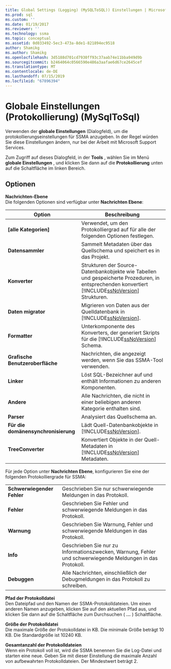 ```yaml
---
title: Global Settings (Logging) (MySQLToSQL)) Einstellungen | Microsoft-Dokumentation
ms.prod: sql
ms.custom: ''
ms.date: 01/19/2017
ms.reviewer: ''
ms.technology: ssma
ms.topic: conceptual
ms.assetid: 0d033492-5ec3-473a-8de1-821894ec9518
author: Shamikg
ms.author: Shamikg
ms.openlocfilehash: 3d5188d701cd7930ff93c37aab74e11bba949d9b
ms.sourcegitcommit: b2464064c0566590e486a3aafae6d67ce2645cef
ms.translationtype: MT
ms.contentlocale: de-DE
ms.lasthandoff: 07/15/2019
ms.locfileid: "67896394"
---
```

# <a name="global-settings-logging--mysqltosql"></a>Globale Einstellungen (Protokollierung) (MySqlToSql)
Verwenden der **globale Einstellungen** (Dialogfeld), um die protokollierungseinstellungen für SSMA anzugeben. In der Regel würden Sie diese Einstellungen ändern, nur bei der Arbeit mit Microsoft Support Services.  
  
Zum Zugriff auf dieses Dialogfeld, in der **Tools** , wählen Sie im Menü **globale Einstellungen** , und klicken Sie dann auf die **Protokollierung** unten auf die Schaltfläche im linken Bereich.  
  
## <a name="options"></a>Optionen  
**Nachrichten-Ebene**  
Die folgenden Optionen sind verfügbar unter **Nachrichten Ebene**:  
  
|Option|Beschreibung|  
|----------|---------------|  
|**[alle Kategorien]**|Verwendet, um den Protokolliergrad auf für alle der folgenden Optionen festlegen.|  
|**Datensammler**|Sammelt Metadaten über das Quellschema und speichert es in das Projekt.|  
|**Konverter**|Strukturen der Source-Datenbankobjekte wie Tabellen und gespeicherte Prozeduren, in entsprechenden konvertiert [!INCLUDE[ssNoVersion](../../includes/ssnoversion-md.md)] Strukturen.|  
|**Daten migrator**|Migrieren von Daten aus der Quelldatenbank in [!INCLUDE[ssNoVersion](../../includes/ssnoversion-md.md)].|  
|**Formatter**|Unterkomponente des Konverters, der generiert Skripts für die [!INCLUDE[ssNoVersion](../../includes/ssnoversion-md.md)] Schema.|  
|**Grafische Benutzeroberfläche**|Nachrichten, die angezeigt werden, wenn Sie das SSMA-Tool verwenden.|  
|**Linker**|Löst SQL-Bezeichner auf und enthält Informationen zu anderen Komponenten.|  
|**Andere**|Alle Nachrichten, die nicht in einer beliebigen anderen Kategorie enthalten sind.|  
|**Parser**|Analysiert das Quellschema an.|  
|**Für die domänensynchronisierung**|Lädt Quell-Datenbankobjekte in [!INCLUDE[ssNoVersion](../../includes/ssnoversion-md.md)].|  
|**TreeConverter**|Konvertiert Objekte in der Quell-Metadaten in [!INCLUDE[ssNoVersion](../../includes/ssnoversion-md.md)] Metadaten.|  
  
Für jede Option unter **Nachrichten Ebene**, konfigurieren Sie eine der folgenden Protokolliergrade für SSMA:  
  
|||  
|-|-|  
|**Schwerwiegender Fehler**|Geschrieben Sie nur schwerwiegende Meldungen in das Protokoll.|  
|**Fehler**|Geschrieben Sie Fehler und schwerwiegende Meldungen in das Protokoll.|  
|**Warnung**|Geschrieben Sie Warnung, Fehler und schwerwiegende Meldungen in das Protokoll.|  
|**Info**|Geschrieben Sie nur zu Informationszwecken, Warnung, Fehler und schwerwiegende Meldungen in das Protokoll.|  
|**Debuggen**|Alle Nachrichten, einschließlich der Debugmeldungen in das Protokoll zu schreiben.|  
  
**Pfad der Protokolldatei**  
Den Dateipfad und den Namen der SSMA-Protokolldateien. Um einen anderen Namen anzugeben, klicken Sie auf den aktuellen Pfad aus, und klicken Sie dann auf die Schaltfläche zum Durchsuchen ( **...** ) Schaltfläche.  
  
**Größe der Protokolldatei**  
Die maximale Größe der Protokolldatei in KB. Die minimale Größe beträgt 10 KB. Die Standardgröße ist 10240 KB.  
  
**Gesamtanzahl der Protokolldateien**  
Wenn ein Protokoll voll ist, wird die SSMA benennen Sie die Log-Datei und starten eine neue. Geben Sie mit dieser Einstellung die maximale Anzahl von aufbewahrten Protokolldateien. Der Mindestwert beträgt 2.  
  
